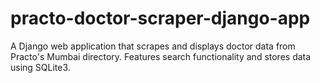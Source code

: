 # practo-doctor-scraper-django-app
A Django web application that scrapes and displays doctor data from Practo's Mumbai directory. Features search functionality and stores data using SQLite3.
